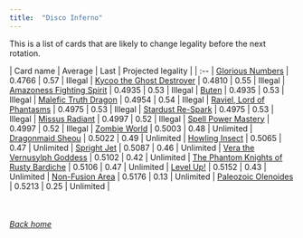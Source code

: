 ```yaml
---
title:  "Disco Inferno"
---
```


This is a list of cards that are likely to change legality before the next rotation.

| Card name | Average | Last | Projected legality |
| :-- |
[Glorious Numbers](https://db.ygoprodeck.com/card/?search=Glorious%20Numbers) | 0.4766 | 0.57 | Illegal |
[Kycoo the Ghost Destroyer](https://db.ygoprodeck.com/card/?search=Kycoo%20the%20Ghost%20Destroyer) | 0.4810 | 0.55 | Illegal |
[Amazoness Fighting Spirit](https://db.ygoprodeck.com/card/?search=Amazoness%20Fighting%20Spirit) | 0.4935 | 0.53 | Illegal |
[Buten](https://db.ygoprodeck.com/card/?search=Buten) | 0.4935 | 0.53 | Illegal |
[Malefic Truth Dragon](https://db.ygoprodeck.com/card/?search=Malefic%20Truth%20Dragon) | 0.4954 | 0.54 | Illegal |
[Raviel, Lord of Phantasms](https://db.ygoprodeck.com/card/?search=Raviel,%20Lord%20of%20Phantasms) | 0.4975 | 0.53 | Illegal |
[Stardust Re-Spark](https://db.ygoprodeck.com/card/?search=Stardust%20Re-Spark) | 0.4975 | 0.53 | Illegal |
[Missus Radiant](https://db.ygoprodeck.com/card/?search=Missus%20Radiant) | 0.4997 | 0.52 | Illegal |
[Spell Power Mastery](https://db.ygoprodeck.com/card/?search=Spell%20Power%20Mastery) | 0.4997 | 0.52 | Illegal |
[Zombie World](https://db.ygoprodeck.com/card/?search=Zombie%20World) | 0.5003 | 0.48 | Unlimited |
[Dragonmaid Sheou](https://db.ygoprodeck.com/card/?search=Dragonmaid%20Sheou) | 0.5022 | 0.49 | Unlimited |
[Howling Insect](https://db.ygoprodeck.com/card/?search=Howling%20Insect) | 0.5065 | 0.47 | Unlimited |
[Spright Jet](https://db.ygoprodeck.com/card/?search=Spright%20Jet) | 0.5087 | 0.46 | Unlimited |
[Vera the Vernusylph Goddess](https://db.ygoprodeck.com/card/?search=Vera%20the%20Vernusylph%20Goddess) | 0.5102 | 0.42 | Unlimited |
[The Phantom Knights of Rusty Bardiche](https://db.ygoprodeck.com/card/?search=The%20Phantom%20Knights%20of%20Rusty%20Bardiche) | 0.5106 | 0.47 | Unlimited |
[Level Up!](https://db.ygoprodeck.com/card/?search=Level%20Up!) | 0.5152 | 0.43 | Unlimited |
[Non-Fusion Area](https://db.ygoprodeck.com/card/?search=Non-Fusion%20Area) | 0.5176 | 0.13 | Unlimited |
[Paleozoic Olenoides](https://db.ygoprodeck.com/card/?search=Paleozoic%20Olenoides) | 0.5213 | 0.25 | Unlimited |

<br>

###### [Back home](index)